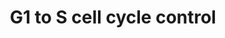 ---
annotations:
- id: PW:0000095
  parent: regulatory pathway
  type: Pathway Ontology
  value: G1/S DNA damage checkpoint pathway
authors:
- A.C.Zambon
- Nsalomonis
- MaintBot
- Khanspers
- Christine Chichester
- Mkutmon
citedin:
- link: PMC9115633
  title: Reduced tumor growth in EP2 knockout mice is related to signaling pathways
    favoring an increased local anti-tumor immunity in the tumor stroma (2022)
- link: PMC4143191
  title: Polycomb Group Protein Ezh2 Regulates Hepatic Progenitor Cell Proliferation
    and Differentiation in Murine Embryonic Liver (2014)
- link: 10.1038/mtm.2014.7
  title: Proteomic profiling of salivary gland after nonviral gene transfer mediated
    by conventional plasmids and minicircles (2014)
description: 'In the G1 phase there are two types of DNA damage responses, the p53-dependent
  and the p53-independent pathways. The p53-dependent responses inhibit CDKs through
  the up-regulation of genes encoding CKIs mediated by the p53 protein, whereas the
  p53-independent mechanisms inhibit CDKs through the inhibitory T14Y15 phosphorylation
  of Cdk2. Failure of DNA damage checkpoints in G1 leads to mutagenic replication
  of damaged templates and other replication defects.  Source: Reactome http://www.reactome.org/cgi-bin/eventbrowser?DB=gk_current&FOCUS_SPECIES=Homo%20sapiens&ID=69615&'
last-edited: 2016-03-15
organisms:
- Mus musculus
redirect_from:
- /index.php/Pathway:WP413
- /instance/WP413
- /instance/WP413_r84705
revision: r84705
schema-jsonld:
- '@context': https://schema.org/
  '@id': https://wikipathways.github.io/pathways/WP413.html
  '@type': Dataset
  creator:
    '@type': Organization
    name: WikiPathways
  description: 'In the G1 phase there are two types of DNA damage responses, the p53-dependent
    and the p53-independent pathways. The p53-dependent responses inhibit CDKs through
    the up-regulation of genes encoding CKIs mediated by the p53 protein, whereas
    the p53-independent mechanisms inhibit CDKs through the inhibitory T14Y15 phosphorylation
    of Cdk2. Failure of DNA damage checkpoints in G1 leads to mutagenic replication
    of damaged templates and other replication defects.  Source: Reactome http://www.reactome.org/cgi-bin/eventbrowser?DB=gk_current&FOCUS_SPECIES=Homo%20sapiens&ID=69615&'
  keywords:
  - Atm
  - Ccna1
  - Ccnb1-rs1
  - Ccnd1
  - Ccnd2
  - Ccnd3
  - Ccne1
  - Ccne2
  - Ccng2
  - Ccnh
  - Cdc25a
  - Cdc2a
  - Cdc45l
  - Cdk2
  - Cdk4
  - Cdk6
  - Cdk7
  - Cdkn1a
  - Cdkn1b
  - Cdkn1c
  - Cdkn2a
  - Cdkn2b
  - Cdkn2c
  - Cdkn2d
  - E2f1
  - E2f2
  - E2f3
  - E2f4
  - E2f5
  - E2f6
  - Gadd45a
  - Mcm2
  - Mcm3
  - Mcm4
  - Mcm5
  - Mcm6
  - Mcm7
  - Mdm2
  - Mnat1
  - Myc
  - Orc1l
  - Orc2l
  - Orc3l
  - Orc4l
  - Orc5l
  - Orc6l
  - Pcna
  - Pkmyt1
  - Pola2
  - Pole
  - Pole2
  - Prim1
  - Prim2
  - Rb1
  - Rbl1
  - Rpa1
  - Rpa2
  - Rpa3
  - Tfdp1
  - Tfdp2
  - Trp53
  - Wee1
  license: CC0
  name: G1 to S cell cycle control
seo: CreativeWork
title: G1 to S cell cycle control
wpid: WP413
---